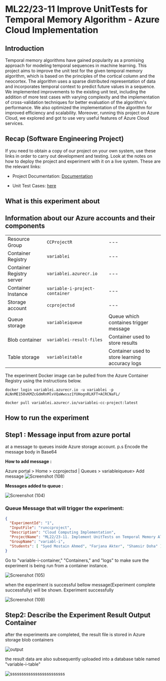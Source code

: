 # ML22/23-11 Improve UnitTests for Temporal Memory Algorithm - Azure Cloud Implementation
## Introduction
Temporal memory algorithms have gained popularity as a promising approach for modeling temporal sequences in machine learning. This project aims to improve the unit test for the given temporal memory algorithm, which is based on the principles of the cortical column and the neocortex. The algorithm uses a sparse distributed representation of data and incorporates temporal context to predict future values in a sequence. We implemented improvements to the existing unit test, including the addition of more test cases with varying complexity and the implementation of cross-validation techniques for better evaluation of the algorithm's performance. We also optimized the implementation of the algorithm for improved efficiency and scalability. Moreover, running this project on Azure Cloud, we explored and got to use very useful features of Azure Cloud services.
## Recap (Software Engineering Project)
If you need to obtain a copy of our project on your own system, use these links in order to carry out development and testing. Look at the notes on how to deploy the project and experiment with it on a live system. These are the relevant links:

- Project Documentation: [Documentation](https://github.com/Mostainahmed/variable-i/blob/master/source/MySEProject/Documentation/Improve%20UnitTests%20for%20Temporal%20Memory%20Algorithm.pdf) 

- Unit Test Cases: [here](https://github.com/Mostainahmed/variable-i/blob/master/source/UnitTestsProject/TemporalMemoryTest2.cs)

## What is this experiment about

 
## Information about our Azure accounts and their components

|  |  |  |
| --- | --- | --- |
| Resource Group | ```CCProjectR``` | --- |
| Container Registry | ```variablei``` | --- |
| Container Registry server | ```variablei.azurecr.io``` | --- |
| Container Instance | ```variable-i-project-container``` | --- |
| Storage account | ```ccprojectsd``` | --- |
| Queue storage | ```variableiqueue``` | Queue which containes trigger message |
| Blob container | ```variablei-result-files``` | Container used to store results|
| Table storage | ```variableitable``` | Container used to store learning accuracy logs |

The experiment Docker image can be pulled from the Azure Container Registry using the instructions below.
~~~
docker login variablei.azurecr.io -u variablei -p ALNnME150vKMZcGdmRnMlvVQaWwssz1YUHognRLKFT+ACRCNaFL/
~~~
~~~
docker pull variablei.azurecr.io/variablei-cc-project:latest
~~~

## How to run the experiment
## Step1 : Message input from azure portal
at a message to queues inside Azure storage account.
p.s Encode the message body in Base64

**How to add message :** 

Azure portal > Home > ccprojectsd | Queues > variableiqueue> Add message
![Screenshot (108)](https://github.com/Mostainahmed/variable-i/assets/74201172/aa4f44c5-7e9f-4214-8d38-13cf168d5fe0)

**Messages added to queue :**

![Screenshot (104)](https://github.com/Mostainahmed/variable-i/assets/74201172/4a13b7c4-1415-4a10-a7fc-782f8cbef151)

### Queue Message that will trigger the experiment:
~~~json
{
  "ExperimentId": "1",
  "InputFile": "runccproject",
  "Description": "Cloud Computing Implementation",
  "ProjectName": "ML22/23-11. Implement UnitTests on Temporal Memory Algorithm",
  "GroupName": "variabl-i",
  "Students": [ "Syed Mostain Ahmed", "Farjana Akter", "Shamsir Doha" ]
}
~~~
Go to "variable-i-container," "Containers," and "logs" to make sure the experiment is being run from a container instance.

![Screenshot (105)](https://github.com/Mostainahmed/variable-i/assets/74201172/e81b0eca-b1a6-45cc-83e7-acb5d1bb19a3)

when the experiment  is successful bellow message(Experiment complete successfully) will be shown. Experiment successfully

![Screenshot (109)](https://github.com/Mostainahmed/variable-i/assets/74201172/65bd578b-0c17-4946-b83d-8bb194a0f81d)

## Step2: Describe the Experiment Result Output Container

after the experiments are completed, the result file is stored in Azure storage blob containers 

![output](https://github.com/Mostainahmed/variable-i/assets/74201172/c2c56f47-2d7b-44e1-b3e0-d0be3e1023bf)

the result data are also subsequently uploaded into a database table named "variable-i-table"

![ssssssssssssssssssssssss](https://github.com/Mostainahmed/variable-i/assets/74201172/a644dfae-af81-4e9b-ad37-287eb631755b)

